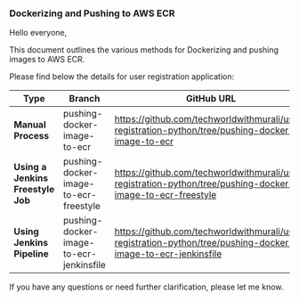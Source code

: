### Dockerizing and Pushing to AWS ECR

Hello everyone,

This document outlines the various methods  for Dockerizing and pushing images to AWS ECR.

Please find below the details for user registration application:

| Type                          | Branch                                | GitHub URL                       |
|-------------------------------|---------------------------------------|----------------------------------|
| **Manual Process**                | pushing-docker-image-to-ecr               | https://github.com/techworldwithmurali/user-registration-python/tree/pushing-docker-image-to-ecr |
| **Using a Jenkins Freestyle Job** | pushing-docker-image-to-ecr-freestyle           | https://github.com/techworldwithmurali/user-registration-python/tree/pushing-docker-image-to-ecr-freestyle |
| **Using Jenkins Pipeline**        | pushing-docker-image-to-ecr-jenkinsfile | https://github.com/techworldwithmurali/user-registration-python/tree/pushing-docker-image-to-ecr-jenkinsfile |



If you have any questions or need further clarification, please let me know.


